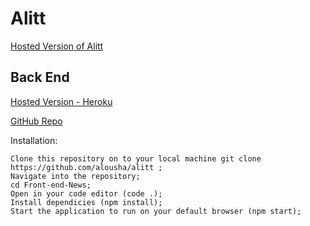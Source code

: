 # Alitt

<a href="https://famous-bombolone-c85400.netlify.app">Hosted Version of Alitt</a>




## Back End
<a href="https://alitt-app.herokuapp.com/api">Hosted Version - Heroku</a>

<a href="https://github.com/alousha/be-ali-news">GitHub Repo</a>


Installation:

    Clone this repository on to your local machine git clone https://github.com/alousha/alitt ;
    Navigate into the repository;
    cd Front-end-News;
    Open in your code editor (code .);
    Install dependicies (npm install);
    Start the application to run on your default browser (npm start);